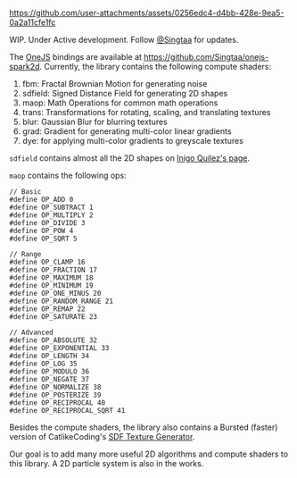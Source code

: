 https://github.com/user-attachments/assets/0256edc4-d4bb-428e-9ea5-0a2a11cfe1fc
 
WIP. Under Active development. Follow [@Singtaa](https://x.com/Singtaa) for updates.

The [OneJS](https://onejs.com) bindings are available at https://github.com/Singtaa/onejs-spark2d. Currently, the library contains the following compute shaders:

1. fbm: Fractal Brownian Motion for generating noise
2. sdfield: Signed Distance Field for generating 2D shapes
3. maop: Math Operations for common math operations
4. trans: Transformations for rotating, scaling, and translating textures
5. blur: Gaussian Blur for blurring textures
6. grad: Gradient for generating multi-color linear gradients
7. dye: for applying multi-color gradients to greyscale textures

`sdfield` contains almost all the 2D shapes on [Inigo Quilez's page](https://iquilezles.org/articles/distfunctions2d/).

`maop` contains the following ops:

```hlsl
// Basic
#define OP_ADD 0
#define OP_SUBTRACT 1
#define OP_MULTIPLY 2
#define OP_DIVIDE 3
#define OP_POW 4
#define OP_SQRT 5

// Range
#define OP_CLAMP 16
#define OP_FRACTION 17
#define OP_MAXIMUM 18
#define OP_MINIMUM 19
#define OP_ONE_MINUS 20
#define OP_RANDOM_RANGE 21
#define OP_REMAP 22
#define OP_SATURATE 23

// Advanced
#define OP_ABSOLUTE 32
#define OP_EXPONENTIAL 33
#define OP_LENGTH 34
#define OP_LOG 35
#define OP_MODULO 36
#define OP_NEGATE 37
#define OP_NORMALIZE 38
#define OP_POSTERIZE 39
#define OP_RECIPROCAL 40
#define OP_RECIPROCAL_SQRT 41
```

Besides the compute shaders, the library also contains a Bursted (faster) version of CatlikeCoding's [SDF Texture Generator](https://catlikecoding.com/sdf-toolkit/docs/texture-generator/).

Our goal is to add many more useful 2D algorithms and compute shaders to this library. A 2D particle system is also in the works. 
